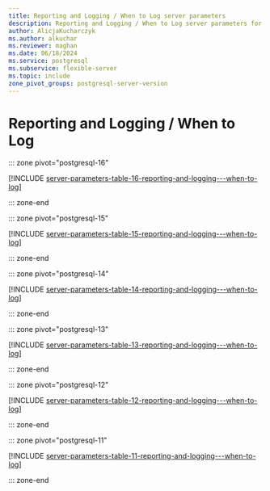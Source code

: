 ```yaml
---
title: Reporting and Logging / When to Log server parameters
description: Reporting and Logging / When to Log server parameters for Azure Database for PostgreSQL - Flexible Server.
author: AlicjaKucharczyk
ms.author: alkuchar
ms.reviewer: maghan
ms.date: 06/18/2024
ms.service: postgresql
ms.subservice: flexible-server
ms.topic: include
zone_pivot_groups: postgresql-server-version
---
```

# Reporting and Logging / When to Log


::: zone pivot="postgresql-16"

[!INCLUDE [server-parameters-table-16-reporting-and-logging---when-to-log](./includes/server-parameters-table-16-reporting-and-logging---when-to-log.md)]

::: zone-end


::: zone pivot="postgresql-15"

[!INCLUDE [server-parameters-table-15-reporting-and-logging---when-to-log](./includes/server-parameters-table-15-reporting-and-logging---when-to-log.md)]

::: zone-end


::: zone pivot="postgresql-14"

[!INCLUDE [server-parameters-table-14-reporting-and-logging---when-to-log](./includes/server-parameters-table-14-reporting-and-logging---when-to-log.md)]

::: zone-end


::: zone pivot="postgresql-13"

[!INCLUDE [server-parameters-table-13-reporting-and-logging---when-to-log](./includes/server-parameters-table-13-reporting-and-logging---when-to-log.md)]

::: zone-end


::: zone pivot="postgresql-12"

[!INCLUDE [server-parameters-table-12-reporting-and-logging---when-to-log](./includes/server-parameters-table-12-reporting-and-logging---when-to-log.md)]

::: zone-end


::: zone pivot="postgresql-11"

[!INCLUDE [server-parameters-table-11-reporting-and-logging---when-to-log](./includes/server-parameters-table-11-reporting-and-logging---when-to-log.md)]

::: zone-end


